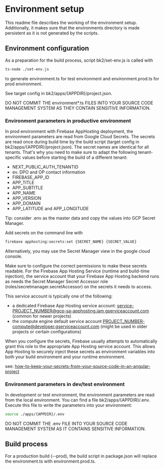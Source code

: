# Environment setup

This readme file describes the working of the environment setup. 
Additionally, it makes sure that the environments directory is made persistent as it is not generated by the scripts.

## Environment configuration

As a preparation for the build process, script bk2/set-env.js is called with 

```sh
ts-node ./set-env.js
```

to generate environment.ts for test environment and environment.prod.ts for prod environment.

See target config in bk2/apps/{APPDIR}/project.json.

DO NOT COMMIT THE environment*.ts FILES INTO YOUR SOURCE CODE MANAGEMENT SYSTEM AS THEY CONTAIN SENSITIVE INFORMATION.


### Environment parameters in productive environment

In prod environment with Firebase AppHosting deployment, the environment parameters are read from Google Cloud Secrets.
The secrets are read once during build time by the build script (target config in bk2/apps/{APPDIR}/project.json).
The secret names are identical for all tenants. That's why you need to make sure to adapt the following tenant-specific values before starting the build of a different tenant:

- NEXT_PUBLIC_AUTH_TENANTID
- ev. DPO and OP contact information
- FIREBASE_APP_ID
- APP_TITLE
- APP_SUBTITLE
- APP_NAME
- APP_VERSION
- APP_DOMAIN
- APP_LATITUDE and APP_LONGITUDE

Tip: consider .env as the master data and copy the values into GCP Secret Manager.

Add secrets on the command line with 

```sh
firebase apphosting:secrets:set {SECRET_NAME} {SECRET_VALUE}
```

Alternatively, you may use the Secret Manager view in the google cloud console.

Make sure to configure the correct permissions to make these secrets readable.
For the Firebase App Hosting Service (runtime and build-time injection), the service account that your Firebase App Hosting backend runs as needs the Secret Manager Secret Accessor role (roles/secretmanager.secretAccessor) on the secrets it needs to access.

This service account is typically one of the following:
- a dedicated Firebase App Hosting service account: service-PROJECT_NUMBER@gcp-sa-apphosting.iam.gserviceaccount.com (common for newer projects)
- the compute engine default service account PROJECT_NUMBER-compute@developer.gserviceaccount.com (might be used in older projects or certain configurations)

When you configure the secrets, Firebase usually attempts to automatically grant this role to the appropriate App Hosting service account. This allows App Hosting to securely inject these secrets as environment variables into both your build environment and your runtime environment.

see: [how-to-keep-your-secrets-from-your-source-code-in-an-angular-project](https://pazel.dev/how-to-keep-your-secrets-from-your-source-code-in-an-angular-project)


### Environment parameters in dev/test environment

In development or test environment, the environment parameters are read from the local environment.
You can find a file bk2/apps/{APPDIR}/.env. Execute this file to write the parameters into your environment:

```sh
source ./apps/{APPDIR}/.env
```

DO NOT COMMIT THE .env FILE INTO YOUR SOURCE CODE MANAGEMENT SYSTEM AS IT CONTAINS SENSITIVE INFORMATION.

## Build process

For a production build (--prod), the build script in package.json will replace the environment.ts with environment.prod.ts.

